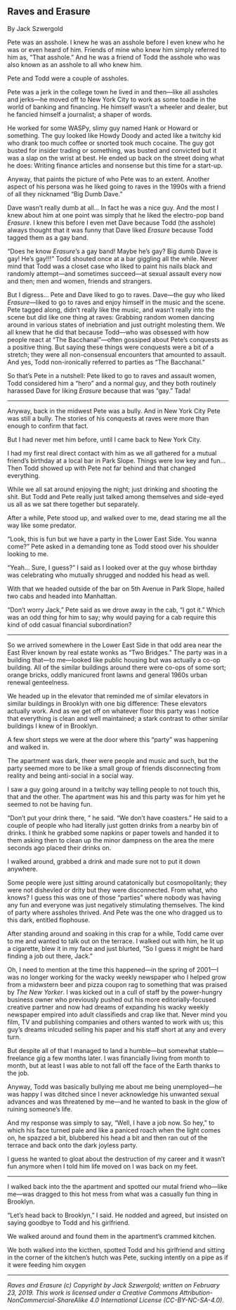 ## Raves and Erasure

By Jack Szwergold

Pete was an asshole. I knew he was an asshole before I even knew who he was or even heard of him. Friends of mine who knew him simply referred to him as, “That asshole.” And he was a friend of Todd the asshole who was also known as an asshole to all who knew him.

Pete and Todd were a couple of assholes.

Pete was a jerk in the college town he lived in and then—like all assholes and jerks—he moved off to New York City to work as some toadie in the world of banking and financing. He himself wasn’t a wheeler and dealer, but he fancied himself a journalist; a shaper of words.

He worked for some WASPy, slimy guy named Hank or Howard or something. The guy looked like Howdy Doody and acted like a twitchy kid who drank too much coffee or snorted took much cocaine. The guy got busted for insider trading or something, was busted and convicted but it was a slap on the wrist at best. He ended up back on the street doing what he does: Writing finance articles and nonsense but this time for a start-up.
 
Anyway, that paints the picture of who Pete was to an extent. Another aspect of his persona was he liked going to raves in the 1990s with a friend of all they nicknamed “Big Dumb Dave.”

Dave wasn’t really dumb at all… In fact he was a nice guy. And the most I knew about him at one point was simply that he liked the electro-pop band *Erasure*. I knew this before I even met Dave because Todd (the asshole) always thought that it was funny that Dave liked *Erasure* because Todd tagged them as a gay band.

“Does he know *Erasure*’s a gay band! Maybe he’s gay? Big dumb Dave is gay! He’s gay!!!” Todd shouted once at a bar giggling all the while. Never mind that Todd was a closet case who liked to paint his nails black and randomly attempt—and sometimes succeed—at sexual assault every now and then; men and women, friends and strangers.

But I digress… Pete and Dave liked to go to raves. Dave—the guy who liked *Erasure*—liked to go to raves and enjoy himself in the music and the scene. Pete tagged along, didn’t really like the music, and wasn’t really into the scene but did like one thing at raves: Grabbing random women dancing around in various states of inebriation and just outright molesting them. We all knew that he did that because Todd—who was obsessed with how people react at “The Bacchanal”—often gossiped about Pete’s conquests as a positive thing. But saying these things were conquests were a bit of a stretch; they were all non-consensual encounters that amounted to assault. And yes, Todd non-ironically referred to parties as “The Bacchanal.”

So that’s Pete in a nutshell: Pete liked to go to raves and assault women, Todd considered him a “hero” and a normal guy, and they both routinely harassed Dave for liking *Erasure* because that was “gay.” Tada!

***

Anyway, back in the midwest Pete was a bully. And in New York City Pete was still a bully. The stories of his conquests at raves were more than enough to confirm that fact.

But I had never met him before, until I came back to New York City.

I had my first real direct contact with him as we all gathered for a mutual friend’s birthday at a local bar in Park Slope. Things were low key and fun… Then Todd showed up with Pete not far behind and that changed everything.

While we all sat around enjoying the night; just drinking and shooting the shit. But Todd and Pete really just talked among themselves and side-eyed us all as we sat there together but separately.

After a while, Pete stood up, and walked over to me, dead staring me all the way like some predator.

“Look, this is fun but we have a party in the Lower East Side. You wanna come?” Pete asked in a demanding tone as Todd stood over his shoulder looking to me.

“Yeah… Sure, I guess?” I said as I looked over at the guy whose birthday was celebrating who mutually shrugged and nodded his head as well.

With that we headed outside of the bar on 5th Avenue in Park Slope, hailed two cabs and headed into Manhattan.

“Don’t worry Jack,” Pete said as we drove away in the cab, “I got it.” Which was an odd thing for him to say; why would paying for a cab require this kind of odd casual financial subordination?

***

So we arrived somewhere in the Lower East Side in that odd area near the East River known by real estate wonks as “Two Bridges.” The party was in a building that—to me—looked like public housing but was actually a co-op building. All of the similar buildings around there were co-ops of some sort; orange bricks, oddly manicured front lawns and general 1960s urban renewal genteelness.

We headed up in the elevator that reminded me of similar elevators in similar buildings in Brooklyn with one big difference: These elevators actually work. And as we get off on whatever floor this party was I notice that everything is clean and well maintained; a stark contrast to other similar buildings I knew of in Brooklyn.

A few short steps we were at the door where this “party” was happening and walked in.

The apartment was dark, theer were people and music and such, but the party seemed more to be like a small group of friends disconnecting from reality and being anti-social in a social way.

I saw a guy going around in a twitchy way telling people to not touch this, that and the other. The apartment was his and this party was for him yet he seemed to not be having fun.

“Don’t put your drink there, ” he said. “We don’t have coasters.” He said to a couple of people who had literally just gotten drinks from a nearby bin of drinks. I think he grabbed some napkins or paper towels and handed it to them asking then to clean up the minor dampness on the area the mere seconds ago placed their drinks on.

I walked around, grabbed a drink and made sure not to put it down anywhere.

Some people were just sitting around catatonically but cosmopolitanly; they were not dishevled or drity but they were disconnected. From what, who knows? I guess this was one of those “parties” where nobody was having any fun and everyone was just negatively stimulating themselves. The kind of party where assholes thrived. And Pete was the one who dragged us to this dark, entitled flophouse.

After standing around and soaking in this crap for a while, Todd came over to me and wanted to talk out on the terrace. I walked out with him, he lit up a cigarette, blew it in my face and just blurted, “So I guess it might be hard finding a job out there, Jack.”

Oh, I need to mention at the time this happened—in the spring of 2001—I was no longer working for the wacky weekly newspaper who I helped grow from a midwstern beer and pizza coupon rag to something that was praised by *The New Yorker*. I was kicked out in a cull of staff by the power-hungry business owner who previously pushed out his more editorially-focused creative partner and now had dreams of expanding his wacky weekly newspaper empired into adult classifieds and crap like that. Never mind you film, TV and publishing companies and others wanted to work with us; this guy’s dreams inlcuded selling his paper and his staff short at any and every turn.

But despite all of that I managed to land a humble—but somewhat stable—freelance gig a few months later. I was financially living from month to month, but at least I was able to not fall off the face of the Earth thanks to the job.

Anyway, Todd was basically bullying me about me being unemployed—he was happy I was ditched since I never acknowledge his unwanted sexual advances and was threatened by me—and he wanted to bask in the glow of ruining someone’s life.

And my response was simply to say, “Well, I have a job now. So hey,” to which his face turned pale and like a paniced roach when the light comes on, he spazzed a bit, blubbered his head a bit and then ran out of the terrace and back onto the dark joyless party.

I guess he wanted to gloat about the destruction of my career and it wasn’t fun anymore when I told him life moved on I was back on my feet.

***

I walked back into the the apartment and spotted our mutal friend who—like me—was dragged to this hot mess from what was a casually fun thing in Brooklyn.

“Let’s head back to Brooklyn,” I said. He nodded and agreed, but insisted on saying goodbye to Todd and his girlfriend.

We walked around and found them in the apartment’s crammed kitchen.

We both walked into the kicthen, spotted Todd and his girlfriend and sitting in the corner of the kitchen’s hutch was Pete, sucking intently on a pipe as if it were feeding him oxygen

***

*Raves and Erasure (c) Copyright by Jack Szwergold; written on February 23, 2019. This work is licensed under a Creative Commons Attribution-NonCommercial-ShareAlike 4.0 International License (CC-BY-NC-SA-4.0).*